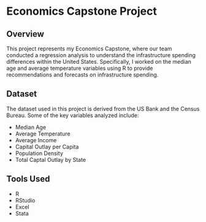 # Economics Capstone Project

## Overview
This project represents my Economics Capstone, where our team conducted a regression analysis to understand the infrastructure spending differences within the United States. Specifically, I worked on the median age and average temperature variables using R to provide recommendations and forecasts on infrastructure spending.

## Dataset
The dataset used in this project is derived from the US Bank and the Census Bureau. Some of the key variables analyzed include:

- Median Age
- Average Temperature
- Average Income
- Capital Outlay per Capita
- Population Density
- Total Captal Outlay by State

## Tools Used
- R
- RStudio
- Excel
- Stata
